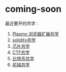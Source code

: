 # coming-soon

最近要开的共学 : 

1. [Plasmo 浏览器扩展共学](https://github.com/CreatorsDAO/plasmo-co-learn)
2. [solidity共学](https://github.com/CreatorsDAO/solidity-co-learn)
3. [芯片共学]()
4. [CTF共学]()
5. [比特币共学]()
6. [前端共学](https://github.com/CreatorsDAO/front-end-co-learning)
